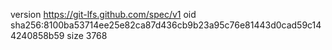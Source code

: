 version https://git-lfs.github.com/spec/v1
oid sha256:8100ba53714ee25e82ca87d436cb9b23a95c76e81443d0cad59c144240858b59
size 3768
